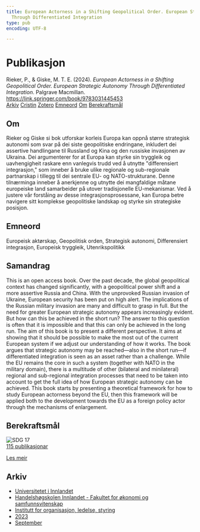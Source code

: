 ```yaml
---
title: European Actorness in a Shifting Geopolitical Order. European Strategic Autonomy
  Through Differentiated Integration
type: pub
encoding: UTF-8

---
```

<h1>Publikasjon</h1>
<article id="csl-bib-container-SBWXSEEF" class="csl-bib-container">
  <div class="csl-bib-body"> <div class="csl-entry">Rieker, P., &#38; Giske, M. T. E. (2024). <i>European Actorness in a Shifting Geopolitical Order. European Strategic Autonomy Through Differentiated Integration</i>. Palgrave Macmillan. <a href="https://link.springer.com/book/9783031445453">https://link.springer.com/book/9783031445453</a></div> </div>
  <div class="csl-bib-buttons">
    <a href="#taxonomy-article-SBWXSEEF" alt="archive" class="csl-bib-button">Arkiv</a>
    <a href="https://app.cristin.no/results/show.jsf?id=2176419" alt="Cristin" class="csl-bib-button">Cristin</a>
    <a href="http://zotero.org/groups/5881554/items/SBWXSEEF" alt="Zotero" class="csl-bib-button">Zotero</a>
    <a href="#keywords-article-SBWXSEEF" alt="keywords" class="csl-bib-button">Emneord</a>
    <a href="#about-article-SBWXSEEF" alt="about_pub" class="csl-bib-button">Om</a>
    <a href="#sdg-article-SBWXSEEF" alt="sdg" class="csl-bib-button">Berekraftsmål</a>
  </div>
  <div id="csl-bib-meta-container-SBWXSEEF"></div>
</article>
<div id="csl-bib-meta-SBWXSEEF" class="csl-bib-meta">
  <article id="about-article-SBWXSEEF" class="about_pub-article">
    <h1>Om</h1>
    Rieker og Giske si bok utforskar korleis Europa kan oppnå større strategisk autonomi som svar på dei siste geopolitiske endringane, inkludert dei assertive handlingane til Russland og Kina og den russiske invasjonen av Ukraina. Dei argumenterer for at Europa kan styrke sin tryggleik og uavhengigheit raskare enn vanlegvis trudd ved å utnytte "differensiert integrasjon," som inneber å bruke ulike regionale og sub-regionale partnarskap i tillegg til dei sentrale EU- og NATO-strukturane. Denne tilnærminga inneber å anerkjenne og utnytte dei mangfaldige måtane europeiske land samarbeider på utover tradisjonelle EU-mekanismar. Ved å justere vår forståing av desse integrasjonsprosessane, kan Europa betre navigere sitt komplekse geopolitiske landskap og styrke sin strategiske posisjon.
  </article>
  <article id="keywords-article-SBWXSEEF" class="keywords-article">
    <h1>Emneord</h1>
    Europeisk aktørskap, Geopolitisk orden, Strategisk autonomi, Differensiert integrasjon, Europeisk tryggleik, Utenrikspolitikk
  </article>
  <article id="abstract-article-SBWXSEEF" class="abstract-article">
    <h1>Samandrag</h1>
    This is an open access book. Over the past decade, the global geopolitical context has changed significantly, with a geopolitical power shift and a more assertive Russia and China. With the unprovoked Russian invasion of Ukraine, European security has been put on high alert. The implications of the Russian military invasion are many and difficult to grasp in full. But the need for greater European strategic autonomy appears increasingly evident. But how can this be achieved in the short run? The answer to this question is often that it is impossible and that this can only be achieved in the long run. The aim of this book is to present a different perspective. It aims at showing that it should be possible to make the most out of the current European system if we adjust our understanding of how it works. The book argues that strategic autonomy may be reached—also in the short run—if differentiated integration is seen as an asset rather than a challenge. While the EU remains the core in such a system (together with NATO in the military domain), there is a multitude of other (bilateral and minilateral) regional and sub-regional integration processes that need to be taken into account to get the full idea of how European strategic autonomy can be achieved. This book starts by presenting a theoretical framework for how to study European actorness beyond the EU, then this framework will be applied both to the development towards the EU as a foreign policy actor through the mechanisms of enlargement.
  </article>
  <article id="sdg-article-SBWXSEEF" class="sdg-article">
    <h1>Berekraftsmål</h1>
    <div class="sdg-container"><div id="sdg17" class="sdg">
        <img src="{{< params subfolder >}}images/sdg/sdg17_nn.png" class="image" alt="SDG 17">
        <div class="sdg-overlay">
          <a href="{{< params subfolder >}}nn/archive/?sdg=17#archive" class="sdg-publication-count"><span>115</span> publikasjonar</a>
          <p><a href="https://fn.no/om-fn/fns-baerekraftsmaal/samarbeid-for-aa-naa-maalene?lang=nno-NO" class="sdg-read-more">Les meir</a></p>
        </div>
      </div></div>
  </article>
  <article id="taxonomy-article-SBWXSEEF" class="taxonomy-article">
    <h1>Arkiv</h1>
    <ul>
      <li><a href="{{< params subfolder >}}nn/archive/?key=3DCRN523">Universitetet i Innlandet</a></li>
      <li><a href="{{< params subfolder >}}nn/archive/?key=DU8Q9LN9">Handelshøgskolen Innlandet - Fakultet for økonomi og samfunnsvitenskap</a></li>
      <li><a href="{{< params subfolder >}}nn/archive/?key=4LUWR3ZM">Institutt for organisasjon, ledelse, styring</a></li>
      <li><a href="{{< params subfolder >}}nn/archive/?key=THVQJFRI">2023</a></li>
      <li><a href="{{< params subfolder >}}nn/archive/?key=IEASGXD2">September</a></li>
    </ul>
  </article>
</div>
